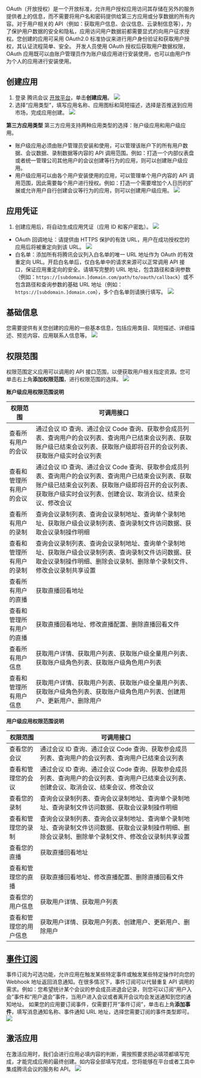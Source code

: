 OAuth（开放授权）是一个开放标准，允许用户授权应用访问其存储在另外的服务提供者上的信息，而不需要将用户名和密码提供给第三方应用或分享数据的所有内容。对于用户相关的 API（例如：获取用户信息、会议信息、云录制信息等），为了保护用户数据的安全和隐私，应用访问用户数据前都需要显式的向用户征求授权。您创建的应用可采用 OAuth2.0 标准协议来进行用户身份验证和获取用户授权，其认证流程简单、安全。
开发人员使用 OAuth 授权后获取用户数据权限，OAuth 应用既可以由账户管理员作为账户级应用进行安装使用，也可以由用户作为个人的应用进行安装使用。


## 创建应用
1. 登录 腾讯会议 [开放平台](https://meeting.tencent.com/open-api.html)，单击**创建应用**。
![](https://main.qcloudimg.com/raw/2f3e024248988a4f499ada81dfec0e8e.png)
2. 选择“应用类型”，填写应用名称、应用图标和简短描述，选择是否推送到应用市场，完成应用创建。
![](https://qcloudimg.tencent-cloud.cn/raw/8c2850202ed3bdf835651f5fcef38829.png)


**第三方应用类型**
第三方应用支持两种应用类型的选择：账户级应用和用户级应用。
- 账户级应用必须由账户管理员安装和使用，可以管理该账户下的所有用户数据、会议数据、录制数据等内容的 API 调用范围。例如：打造一个内部仪表盘或者统一管理公司其他用户的会议创建等行为的应用，则可以创建账户级应用。
- 用户级应用可以由各个用户安装使用的应用，可以管理单个用户内容的 API 调用范围，因此需要每个用户进行授权。例如：打造一个需要增加个人日历的扩展或允许用户自行创建会议等行为的应用，则可以创建用户级应用。
![](https://main.qcloudimg.com/raw/849ed40c275ec448a077f46ce246c596.png)


## 应用凭证
1. 创建应用后，将自动生成应用凭证（应用 ID 和客户密匙）。
![](https://main.qcloudimg.com/raw/4453aa69a16fc075b11c5321f4c0bef5.png)
 - OAuth 回调地址：请提供由 HTTPS 保护的有效 URL，用户在成功授权您的应用后将被重定向到该 URL。
![](https://main.qcloudimg.com/raw/0a918db75fd9eea990ed2fec515f8a2a.png)
 - 白名单：添加所有将腾讯会议列入白名单的唯一 URL 地址作为 OAuth 的有效重定向 URL。开启白名单后，仅白名单中的请求来源可以正常调用 API 接口，保证应用重定向的安全。请填写完整的 URL 地址，包含路径和查询参数（例如：`https://[subdomain.]domain.com/path/to/oauth/callback`）或不包含路径和查询参数的基础 URL 地址（例如：`https://[subdomain.]domain.com`），多个白名单则请换行填写。
![](https://main.qcloudimg.com/raw/a5850f70128769a2acec8e85688f0bf8.png)


## 基础信息
您需要提供有关您创建的应用的一些基本信息，包括应用类目、简短描述、详细描述、预览内容、应用联系人信息等。
![](https://main.qcloudimg.com/raw/df8597812296995689511940ecd4b986.png)



## 权限范围
权限范围定义应用可以调用的 API 接口范围，以便获取用户相关指定资源。您可单击右上角**添加权限范围**，进行权限范围的选择。
![](https://main.qcloudimg.com/raw/345ab3f164ae6d4b3fb12968e1bcba00.png)

**账户级应用权限范围说明**

| 权限范围                 | 可调用接口                                                   |
| ------------------------ | ------------------------------------------------------------ |
| 查看所有用户的会议       | 通过会议 ID 查询、通过会议 Code 查询、获取参会成员列表、查询用户的会议列表、查询用户已结束会议列表、获取账户级已结束会议列表、获取账户级即将召开的会议列表、获取账户级实时会议列表 |
| 查看和管理所有用户的会议 | 通过会议 ID 查询、通过会议 Code 查询、获取参会成员列表、查询用户的会议列表、查询用户已结束会议列表、获取账户级已结束会议列表、获取账户级即将召开的会议列表、获取账户级实时会议列表、创建会议、取消会议、结束会议、修改会议 |
| 查看所有用户的录制       | 查询会议录制列表、查询会议录制地址、查询单个录制地址、获取账户级会议录制列表、查询录制文件访问数据、获取会议录制操作明细 |
| 查看和管理所有用户的录制 | 查询会议录制列表、查询会议录制地址、查询单个录制地址、获取账户级会议录制列表、查询录制文件访问数据、获取会议录制操作明细、删除会议录制、删除单个录制文件、修改会议录制共享设置 |
| 查看所有用户的直播       | 获取直播回看地址                                             |
| 查看和管理所有用户的直播 | 获取直播回看地址、修改直播配置、删除直播回看文件             |
| 查看所有用户信息         | 获取用户详情、获取用户列表、获取账户级全量用户列表、获取账户级角色列表、获取账户级角色用户列表 |
| 查看和管理所有用户信息   | 获取用户详情、获取用户列表、获取账户级全量用户列表、获取账户级角色列表、获取账户级角色用户列表、创建用户、更新用户、删除用户 |



**用户级应用权限范围说明**

| 权限范围               | 可调用接口                                                   |
| ---------------------- | ------------------------------------------------------------ |
| 查看您的会议           | 通过会议 ID 查询、通过会议 Code 查询、获取参会成员列表、查询用户的会议列表、查询用户已结束会议列表 |
| 查看和管理您的会议     | 通过会议 ID 查询、通过会议 Code 查询、获取参会成员列表、查询用户的会议列表、查询用户已结束会议列表、创建会议、取消会议、结束会议、修改会议 |
| 查看您的录制           | 查询会议录制列表、查询会议录制地址、查询单个录制地址、查询录制文件访问数据、获取会议录制操作明细 |
| 查看和管理您的录制     | 查询会议录制列表、查询会议录制地址、查询单个录制地址、查询录制文件访问数据、获取会议录制操作明细、删除会议录制、删除单个录制文件、修改会议录制共享设置 |
| 查看您的直播           | 获取直播回看地址                                             |
| 查看和管理您的直播     | 获取直播回看地址、修改直播配置、删除直播回看文件             |
| 查看您的用户信息       | 获取用户详情、获取用户列表                                   |
| 查看和管理您的用户信息 | 获取用户详情、获取用户列表、创建用户、更新用户、删除用户     |


## [事件订阅](id:event)
事件订阅为可选功能，允许应用在触发某些特定事件或触发某些特定操作时向您的 Webhook 地址返回消息通知。在很多情况下，事件订阅可以代替重复 API 调用的需求。例如：您希望统计某个会议的参会成员进退会记录，则您可以订阅“用户入会”事件和“用户退会”事件，当用户进入会议或者离开会议均会发送通知到您的通知地址。
如果您的应用要订阅事件，仅需要打开“事件订阅”，单击右上角**添加事件**，填写消息通知名称、事件通知 URL 地址，选择您需要订阅的事件类型即可。
![](https://main.qcloudimg.com/raw/d16c78e9b919938aa36b800e765a04d6.png)


## 激活应用
在激活应用时，我们会进行应用必填内容的判断，需按照要求把必填项都填写完成，才能完成应用的最终创建。如内容全部填写完成，您将能够在平台或者工具中集成腾讯会议的服务和 API。
![](https://main.qcloudimg.com/raw/b162d633ce87e2270332ee4a3c44d017.png)
